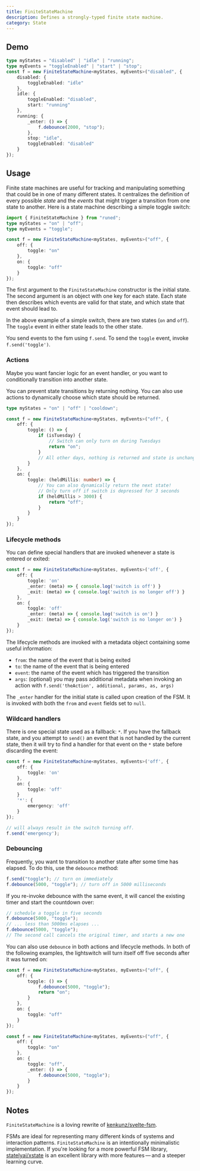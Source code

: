 ```yaml
---
title: FiniteStateMachine
description: Defines a strongly-typed finite state machine.
category: State
---
```


<script>
	import Demo from '$lib/components/demos/finite-state-machine.svelte';
</script>

## Demo

<Demo />

```ts
type myStates = "disabled" | "idle" | "running";
type myEvents = "toggleEnabled" | "start" | "stop";
const f = new FiniteStateMachine<myStates, myEvents>("disabled", {
	disabled: {
		toggleEnabled: "idle"
	},
	idle: {
		toggleEnabled: "disabled",
		start: "running"
	},
	running: {
		_enter: () => {
			f.debounce(2000, "stop");
		},
		stop: "idle",
		toggleEnabled: "disabled"
	}
});
```

## Usage

Finite state machines are useful for tracking and manipulating something that could be in one of
many different states. It centralizes the definition of every possible _state_ and the _events_ that
might trigger a transition from one state to another. Here is a state machine describing a simple
toggle switch:

```ts
import { FiniteStateMachine } from "runed";
type myStates = "on" | "off";
type myEvents = "toggle";

const f = new FiniteStateMachine<myStates, myEvents>("off", {
	off: {
		toggle: "on"
	},
	on: {
		toggle: "off"
	}
});
```

The first argument to the `FiniteStateMachine` constructor is the initial state. The second argument
is an object with one key for each state. Each state then describes which events are valid for that
state, and which state that event should lead to.

In the above example of a simple switch, there are two states (`on` and `off`). The `toggle` event
in either state leads to the other state.

You send events to the fsm using `f.send`. To send the `toggle` event, invoke `f.send('toggle')`.

### Actions

Maybe you want fancier logic for an event handler, or you want to conditionally transition into
another state.

You can prevent state transitions by returning nothing. You can also use actions to dynamically
choose which state should be returned.

```ts
type myStates = "on" | "off" | "cooldown";

const f = new FiniteStateMachine<myStates, myEvents>("off", {
	off: {
		toggle: () => {
			if (isTuesday) {
				// Switch can only turn on during Tuesdays
				return "on";
			}
			// All other days, nothing is returned and state is unchanged.
		}
	},
	on: {
		toggle: (heldMillis: number) => {
			// You can also dynamically return the next state!
			// Only turn off if switch is depressed for 3 seconds
			if (heldMillis > 3000) {
				return "off";
			}
		}
	}
});
```

### Lifecycle methods

You can define special handlers that are invoked whenever a state is entered or exited:

```ts
const f = new FiniteStateMachine<myStates, myEvents>('off', {
	off: {
		toggle: 'on'
		_enter: (meta) => { console.log('switch is off') }
		_exit: (meta) => { console.log('switch is no longer off') }
	},
	on: {
		toggle: 'off'
		_enter: (meta) => { console.log('switch is on') }
		_exit: (meta) => { console.log('switch is no longer on') }
	}
});
```

The lifecycle methods are invoked with a metadata object containing some useful information:

- `from`: the name of the event that is being exited
- `to`: the name of the event that is being entered
- `event`: the name of the event which has triggered the transition
- `args`: (optional) you may pass additional metadata when invoking an action with
  `f.send('theAction', additional, params, as, args)`

The `_enter` handler for the initial state is called upon creation of the FSM. It is invoked with
both the `from` and `event` fields set to `null`.

### Wildcard handlers

There is one special state used as a fallback: `*`. If you have the fallback state, and you attempt
to `send()` an event that is not handled by the current state, then it will try to find a handler
for that event on the `*` state before discarding the event:

```ts
const f = new FiniteStateMachine<myStates, myEvents>('off', {
	off: {
		toggle: 'on'
	},
	on: {
		toggle: 'off'
	}
	'*': {
		emergency: 'off'
	}
});

// will always result in the switch turning off.
f.send('emergency');
```

### Debouncing

Frequently, you want to transition to another state after some time has elapsed. To do this, use the
`debounce` method:

```ts
f.send("toggle"); // turn on immediately
f.debounce(5000, "toggle"); // turn off in 5000 milliseconds
```

If you re-invoke debounce with the same event, it will cancel the existing timer and start the
countdown over:

```ts
// schedule a toggle in five seconds
f.debounce(5000, "toggle");
// ... less than 5000ms elapses ...
f.debounce(5000, "toggle");
// The second call cancels the original timer, and starts a new one
```

You can also use `debounce` in both actions and lifecycle methods. In both of the following
examples, the lightswitch will turn itself off five seconds after it was turned on:

```ts
const f = new FiniteStateMachine<myStates, myEvents>("off", {
	off: {
		toggle: () => {
			f.debounce(5000, "toggle");
			return "on";
		}
	},
	on: {
		toggle: "off"
	}
});
```

```ts
const f = new FiniteStateMachine<myStates, myEvents>("off", {
	off: {
		toggle: "on"
	},
	on: {
		toggle: "off",
		_enter: () => {
			f.debounce(5000, "toggle");
		}
	}
});
```

## Notes

`FiniteStateMachine` is a loving rewrite of
[kenkunz/svelte-fsm](https://github.com/kenkunz/svelte-fsm).

FSMs are ideal for representing many different kinds of systems and interaction patterns.
`FiniteStateMachine` is an intentionally minimalistic implementation. If you're looking for a more
powerful FSM library, [statelyai/xstate](https://github.com/statelyai/xstate) is an excellent
library with more features&thinsp;—&thinsp;and a steeper learning curve.
